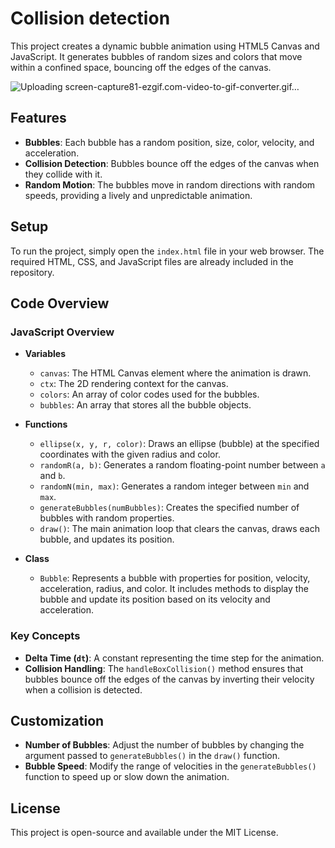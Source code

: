 # Collision detection

This project creates a dynamic bubble animation using HTML5 Canvas and JavaScript. It generates bubbles of random sizes and colors that move within a confined space, bouncing off the edges of the canvas.


![Uploading screen-capture81-ezgif.com-video-to-gif-converter.gif…]()



## Features

- **Bubbles**: Each bubble has a random position, size, color, velocity, and acceleration.
- **Collision Detection**: Bubbles bounce off the edges of the canvas when they collide with it.
- **Random Motion**: The bubbles move in random directions with random speeds, providing a lively and unpredictable animation.

## Setup

To run the project, simply open the `index.html` file in your web browser. The required HTML, CSS, and JavaScript files are already included in the repository.

## Code Overview

### JavaScript Overview

- **Variables**
  - `canvas`: The HTML Canvas element where the animation is drawn.
  - `ctx`: The 2D rendering context for the canvas.
  - `colors`: An array of color codes used for the bubbles.
  - `bubbles`: An array that stores all the bubble objects.

- **Functions**
  - `ellipse(x, y, r, color)`: Draws an ellipse (bubble) at the specified coordinates with the given radius and color.
  - `randomR(a, b)`: Generates a random floating-point number between `a` and `b`.
  - `randomN(min, max)`: Generates a random integer between `min` and `max`.
  - `generateBubbles(numBubbles)`: Creates the specified number of bubbles with random properties.
  - `draw()`: The main animation loop that clears the canvas, draws each bubble, and updates its position.

- **Class**
  - `Bubble`: Represents a bubble with properties for position, velocity, acceleration, radius, and color. It includes methods to display the bubble and update its position based on its velocity and acceleration.

### Key Concepts

- **Delta Time (`dt`)**: A constant representing the time step for the animation.
- **Collision Handling**: The `handleBoxCollision()` method ensures that bubbles bounce off the edges of the canvas by inverting their velocity when a collision is detected.

## Customization

- **Number of Bubbles**: Adjust the number of bubbles by changing the argument passed to `generateBubbles()` in the `draw()` function.
- **Bubble Speed**: Modify the range of velocities in the `generateBubbles()` function to speed up or slow down the animation.

## License

This project is open-source and available under the MIT License.
